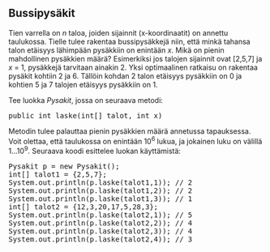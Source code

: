 ## Bussipysäkit ##

Tien varrella on <em>n</em> taloa, joiden sijainnit (x-koordinaatit) on annettu taulukossa. Tielle tulee rakentaa bussipysäkkejä niin, että minkä tahansa talon etäisyys lähimpään pysäkkiin on enintään <em>x</em>. Mikä on pienin mahdollinen pysäkkien määrä?
Esimerkiksi jos talojen sijainnit ovat [2,5,7] ja <em>x</em> = 1, pysäkkejä tarvitaan ainakin 2. Yksi optimaalinen ratkaisu on rakentaa pysäkit kohtiin 2 ja 6. Tällöin kohdan 2 talon etäisyys pysäkkiin on 0 ja kohtien 5 ja 7 talojen etäisyys pysäkkiin on 1.

Tee luokka <em>Pysakit</em>, jossa on seuraava metodi:

<pre>public int laske(int[] talot, int x)</pre>

Metodin tulee palauttaa pienin pysäkkien määrä annetussa tapauksessa. Voit olettaa, että taulukossa on enintään 10<sup>6</sup> lukua, ja jokainen luku on välillä 1...10<sup>9</sup>.
Seuraava koodi esittelee luokan käyttämistä:

<pre>Pysakit p = new Pysakit();
int[] talot1 = {2,5,7};
System.out.println(p.laske(talot1,1)); // 2
System.out.println(p.laske(talot1,2)); // 2
System.out.println(p.laske(talot1,3)); // 1
int[] talot2 = {12,3,20,17,5,28,3};
System.out.println(p.laske(talot2,1)); // 5
System.out.println(p.laske(talot2,2)); // 4
System.out.println(p.laske(talot2,3)); // 4
System.out.println(p.laske(talot2,4)); // 3</pre>
